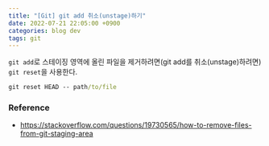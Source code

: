 ```yaml
---
title: "[Git] git add 취소(unstage)하기"
date: 2022-07-21 22:05:00 +0900
categories: blog dev
tags: git
---
```


`git add`로 스테이징 영역에 올린 파일을 제거하려면(git add를 취소(unstage)하려면) `git reset`을 사용한다.

```cmd
git reset HEAD -- path/to/file
```

### Reference
- https://stackoverflow.com/questions/19730565/how-to-remove-files-from-git-staging-area